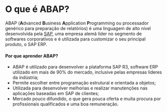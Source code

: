 # O que é ABAP?

ABAP (**A**dvanced **B**usiness **A**pplication **P**rogramming ou processador genérico para preparação de relatórios) é uma linguagem de alto nível desenvolvida pela [SAP](https://www.sap.com/), uma empresa alemã líder no segmento de softwares corporativos e é utilizada para customizar o seu principal produto, o SAP ERP.

#### Por que aprender ABAP?

- ABAP é utilizado para desenvolver a plataforma SAP R3, software ERP utilizado em mais de 90% do mercado, inclusive pelas empresas líderes da indústria;
- Permite escolher entre programação estrutural e orientada a objetos;
- Utilizada para desenvolver melhorias e realizar manutenções nas aplicações baseadas em SAP de clientes;
- Mercado pouco difundido, o que gera pouca oferta e muita procura por profissionais qualificados e uma boa remuneração.
